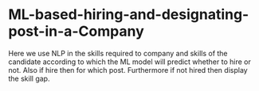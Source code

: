 # ML-based-hiring-and-designating-post-in-a-Company
Here we use NLP in the skills required  to company and skills of the candidate according to which the ML model will predict whether to hire or not. Also if hire then for which post. Furthermore if not hired then display the skill gap.
